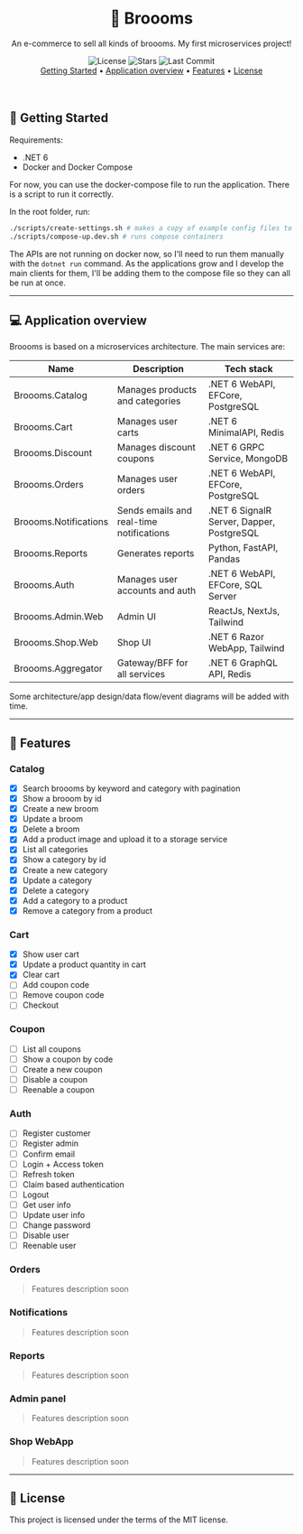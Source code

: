 <div align="center">
  <h1>🧹 Broooms</h1>
  <p>An e-commerce to sell all kinds of broooms. My first microservices project!</p>
  <img alt="License" src="https://img.shields.io/badge/license-MIT-191929?style=flat-square">
  <img alt="Stars" src="https://img.shields.io/github/stars/vassourita/broooms?style=flat-square">
  <img alt="Last Commit" src="https://img.shields.io/github/last-commit/vassourita/broooms?style=flat-square" />
  <div><a href="#getting-started">Getting Started</a> • <a href="#application-overview">Application overview</a> • <a href="#features">Features</a> • <a href="#license">License</a></div>
</div>
<br>
<br>

## 🚀 Getting Started

Requirements:
- .NET 6
- Docker and Docker Compose

For now, you can use the docker-compose file to run the application. There is a script to run it correctly.

In the root folder, run:
```sh
./scripts/create-settings.sh # makes a copy of example config files to development config files
./scripts/compose-up.dev.sh # runs compose containers
```

The APIs are not running on docker now, so I'll need to run them manually with the <code>dotnet run</code> command. As the applications grow and I develop the main clients for them, I'll be adding them to the compose file so they can all be run at once.

---

## 💻 Application overview

Broooms is based on a microservices architecture. The main services are:

| Name                  | Description                              | Tech stack                                |
| --------------------- | ---------------------------------------- | ----------------------------------------- |
| Broooms.Catalog       | Manages products and categories          | .NET 6 WebAPI, EFCore, PostgreSQL         |
| Broooms.Cart          | Manages user carts                       | .NET 6 MinimalAPI, Redis                  |
| Broooms.Discount      | Manages discount coupons                 | .NET 6 GRPC Service, MongoDB              |
| Broooms.Orders        | Manages user orders                      | .NET 6 WebAPI, EFCore, PostgreSQL         |
| Broooms.Notifications | Sends emails and real-time notifications | .NET 6 SignalR Server, Dapper, PostgreSQL |
| Broooms.Reports       | Generates reports                        | Python, FastAPI, Pandas                   |
| Broooms.Auth          | Manages user accounts and auth           | .NET 6 WebAPI, EFCore, SQL Server         |
| Broooms.Admin.Web     | Admin UI                                 | ReactJs, NextJs, Tailwind                 |
| Broooms.Shop.Web      | Shop UI                                  | .NET 6 Razor WebApp, Tailwind             |
| Broooms.Aggregator    | Gateway/BFF for all services             | .NET 6 GraphQL API, Redis                 |

Some architecture/app design/data flow/event diagrams will be added with time.

---

## 💫 Features

### Catalog

- [x] Search broooms by keyword and category with pagination
- [x] Show a brooom by id
- [x] Create a new broom
- [x] Update a broom
- [x] Delete a broom
- [x] Add a product image and upload it to a storage service
- [x] List all categories
- [x] Show a category by id
- [x] Create a new category
- [x] Update a category
- [x] Delete a category
- [x] Add a category to a product
- [x] Remove a category from a product

### Cart

- [x] Show user cart
- [x] Update a product quantity in cart
- [x] Clear cart
- [ ] Add coupon code
- [ ] Remove coupon code
- [ ] Checkout

### Coupon

- [ ] List all coupons
- [ ] Show a coupon by code
- [ ] Create a new coupon
- [ ] Disable a coupon
- [ ] Reenable a coupon

### Auth

- [ ] Register customer
- [ ] Register admin
- [ ] Confirm email
- [ ] Login + Access token
- [ ] Refresh token
- [ ] Claim based authentication
- [ ] Logout
- [ ] Get user info
- [ ] Update user info
- [ ] Change password
- [ ] Disable user
- [ ] Reenable user

### Orders

> Features description soon

### Notifications

> Features description soon

### Reports

> Features description soon

### Admin panel

> Features description soon

### Shop WebApp

> Features description soon

---

## 📝 License

This project is licensed under the terms of the MIT license.
